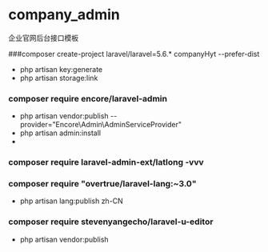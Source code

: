 # company_admin
企业官网后台接口模板


###composer create-project laravel/laravel=5.6.* companyHyt --prefer-dist
- php artisan key:generate
- php artisan storage:link

### composer require encore/laravel-admin
- php artisan vendor:publish --provider="Encore\Admin\AdminServiceProvider"
- php artisan admin:install
- 

### composer require laravel-admin-ext/latlong -vvv

### composer require "overtrue/laravel-lang:~3.0"
- php artisan lang:publish zh-CN

### composer require stevenyangecho/laravel-u-editor
- php artisan vendor:publish
